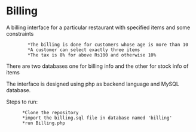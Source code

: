 # Billing
A billing interface for a particular restaurant with specified items and some constraints

            *The billing is done for customers whose age is more than 10
            *A customer can select exactly three items
            *The tax is 8% for above Rs100 and otherwise 10%

There are two databases one for billing info and the other for stock info of items

The interface is designed using php as backend language and MySQL database.


Steps to run:

          *Clone the repository
          *import the billing.sql file in database named 'billing'
          *run Billing.php


